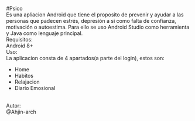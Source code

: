 #Psico <br/>
Es una apliacion Android que tiene el proposito de prevenir y ayudar a las personas que padecen estrés, 
depresión a si como falta de confianza, motivación o autoestima.
Para ello se uso Android Studio como herramienta y Java como lenguaje principal.
<br/>
Requisitos:
<br/>  Android 8+
<br/>
Uso:<br/>
La aplicacion consta de 4 apartados(a parte del login), estos son:<br/>
- Home<br/>
- Habitos<br/>
- Relajacion<br/>
- Diario Emosional<br/>

<br/>
Autor:
<br/>
@Ahjin-arch
